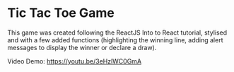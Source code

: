# Tic Tac Toe Game
This game was created following the ReactJS Into to React tutorial, stylised and with a few added functions (highlighting the winning line, adding alert messages to display the winner or declare a draw).

Video Demo: https://youtu.be/3eHzlWC0GmA
